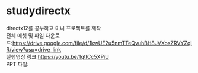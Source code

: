 # studydirectx
directx12를 공부하고 미니 프로젝트를 제작  
전체 에셋 및 파일 다운로드:https://drive.google.com/file/d/1kwUE2u5nmTTeQvuhBH8JVXosZRVYZqIR/view?usp=drive_link  
실행영상 링크:https://youtu.be/1qtICc5XPiU  
PPT 파일:  
